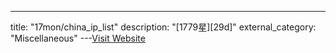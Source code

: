 ---
title: "17mon/china_ip_list"
description: "[1779星][29d]"
external_category: "Miscellaneous"
---[Visit Website](https://github.com/17mon/china_ip_list)

